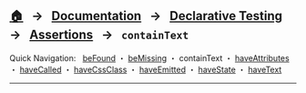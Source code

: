 ## [🏠][home] &nbsp; → &nbsp; **[Documentation][docs]** &nbsp; → &nbsp; [Declarative Testing][declarative] &nbsp; → &nbsp; [Assertions][index] &nbsp; → &nbsp; `containText`

[home]: ../README.md
[docs]: ../../DOCUMENTATION.md
[declarative]: ../index.md
[index]: ./index.md
[befound]: ./be-found.md
[bemissing]: ./be-missing.md
[containtext]: ./contain-text.md
[haveattributes]: ./have-attributes.md
[havecalled]: ./have-called.md
[havecssclass]: ./have-css-class.md
[haveemitted]: ./have-emitted.md
[havestate]: ./have-state.md
[havetext]: ./have-text.md

Quick Navigation: &nbsp; [beFound] ・ [beMissing] ・ containText ・ [haveAttributes] ・ [haveCalled] ・ [haveCssClass] ・ [haveEmitted] ・ [haveState] ・ [haveText]

---
